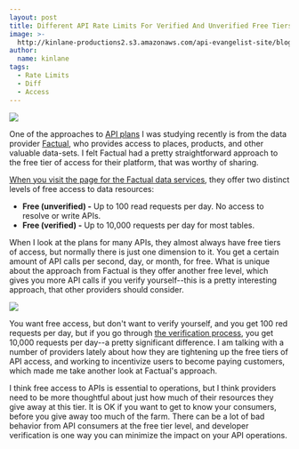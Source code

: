 ```yaml
---
layout: post
title: Different API Rate Limits For Verified And Unverified Free Tiers Of Access
image: >-
  http://kinlane-productions2.s3.amazonaws.com/api-evangelist-site/blog/factual-developers.png
author:
  name: kinlane
tags:
  - Rate Limits
  - Diff
  - Access
---
```

[![](http://kinlane-productions2.s3.amazonaws.com/api-evangelist-site/blog/factual-developers.png)](http://developer.factual.com/data-docs/)

One of the approaches to [API plans](http://plans.apievangelist.com/) I was studying recently is from the data provider [Factual](http://developer.factual.com), who provides access to places, products, and other valuable data-sets. I felt Factual had a pretty straightforward approach to the free tier of access for their platform, that was worthy of sharing.

[When you visit the page for the Factual data services](http://developer.factual.com/data-docs/), they offer two distinct levels of free access to data resources:

*   **Free (unverified) -** Up to 100 read requests per day. No access to resolve or write APIs.
*   **Free (verified) -** Up to 10,000 requests per day for most tables.

When I look at the plans for many APIs, they almost always have free tiers of access, but normally there is just one dimension to it. You get a certain amount of API calls per second, day, or month, for free. What is unique about the approach from Factual is they offer another free level, which gives you more API calls if you verify yourself--this is a pretty interesting approach, that other providers should consider.

[![](http://kinlane-productions2.s3.amazonaws.com/api-evangelist-site/blog/factual-data-services-overview.png)](http://developer.factual.com/data-docs/)

You want free access, but don't want to verify yourself, and you get 100 red requests per day, but if you go through [the verification process](http://www.factual.com/keys/verify), you get 10,000 requests per day--a pretty significant difference. I am talking with a number of providers lately about how they are tightening up the free tiers of API access, and working to incentivize users to become paying customers, which made me take another look at Factual's approach.

I think free access to APIs is essential to operations, but I think providers need to be more thoughtful about just how much of their resources they give away at this tier. It is OK if you want to get to know your consumers, before you give away too much of the farm. There can be a lot of bad behavior from API consumers at the free tier level, and developer verification is one way you can minimize the impact on your API operations.